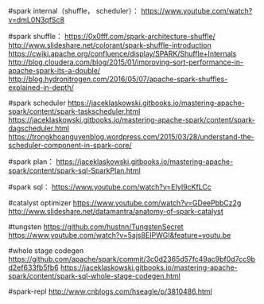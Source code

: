 

#spark internal（shuffle， scheduler）：
https://www.youtube.com/watch?v=dmL0N3qfSc8

#spark shuffle：
https://0x0fff.com/spark-architecture-shuffle/
http://www.slideshare.net/colorant/spark-shuffle-introduction
https://cwiki.apache.org/confluence/display/SPARK/Shuffle+Internals
http://blog.cloudera.com/blog/2015/01/improving-sort-performance-in-apache-spark-its-a-double/
http://blog.hydronitrogen.com/2016/05/07/apache-spark-shuffles-explained-in-depth/

#spark scheduler
https://jaceklaskowski.gitbooks.io/mastering-apache-spark/content/spark-taskscheduler.html
https://jaceklaskowski.gitbooks.io/mastering-apache-spark/content/spark-dagscheduler.html
https://trongkhoanguyenblog.wordpress.com/2015/03/28/understand-the-scheduler-component-in-spark-core/

#spark plan：
https://jaceklaskowski.gitbooks.io/mastering-apache-spark/content/spark-sql-SparkPlan.html

#spark sql：
https://www.youtube.com/watch?v=EIyI9cKfLCc

#catalyst optimizer
https://www.youtube.com/watch?v=GDeePbbCz2g
http://www.slideshare.net/datamantra/anatomy-of-spark-catalyst

#tungsten
https://github.com/hustnn/TungstenSecret
https://www.youtube.com/watch?v=5ajs8EIPWGI&feature=youtu.be

#whole stage codegen
https://github.com/apache/spark/commit/3c0d2365d57fc49ac9bf0d7cc9bd2ef633fb5fb6
https://jaceklaskowski.gitbooks.io/mastering-apache-spark/content/spark-sql-whole-stage-codegen.html

#spark-repl
http://www.cnblogs.com/hseagle/p/3810486.html
